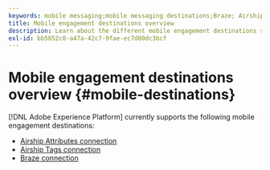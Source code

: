 ```yaml
---
keywords: mobile messaging;mobile messaging destinations;Braze; Airship
title: Mobile engagement destinations overview
description: Learn about the different mobile engagement destinations supported by Adobe Experience Platform.
exl-id: bb5852c0-a47a-42c7-9fae-ec7d80dc3bcf
---
```

# Mobile engagement destinations overview {#mobile-destinations}

[!DNL Adobe Experience Platform] currently supports the following mobile engagement destinations:

* [Airship Attributes connection](./airship-attributes.md)
* [Airship Tags connection](./airship-tags.md)
* [Braze connection](./braze.md)
